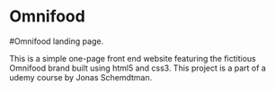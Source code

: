# Omnifood
#Omnifood landing page.

This is a simple one-page front end website featuring the fictitious Omnifood brand built using html5 and css3. 
This project is a part of a udemy course by Jonas Schemdtman.
